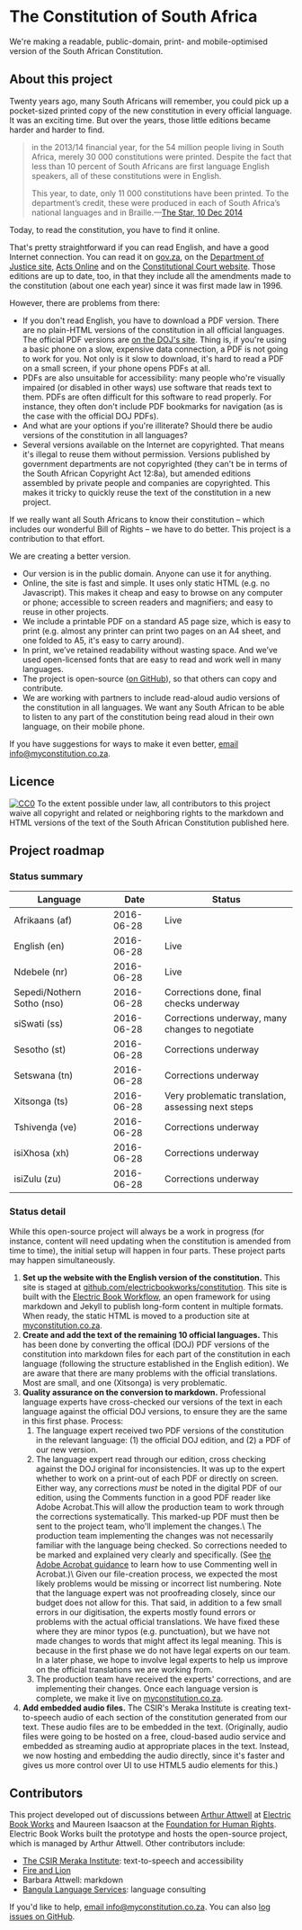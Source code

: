 # The Constitution of South Africa

We're making a readable, public-domain, print- and mobile-optimised version of the South African Constitution.

## About this project

Twenty years ago, many South Africans will remember, you could pick up a pocket-sized printed copy of the new constitution in every official language. It was an exciting time. But over the years, those little editions became harder and harder to find. 

> in the 2013/14 financial year, for the 54 million people living in South Africa, merely 30 000 constitutions were printed. Despite the fact that less than 10 percent of South Africans are first language English speakers, all of these constitutions were in English.
>
> This year, to date, only 11 000 constitutions have been printed. To the department’s credit, these were produced in each of South Africa’s national languages and in Braille.—[The Star, 10 Dec 2014](http://www.iol.co.za/the-star/cherish-our-constitution-1793582)

Today, to read the constitution, you have to find it online.

That's pretty straightforward if you can read English, and have a good Internet connection. You can read it on [gov.za](http://www.gov.za/documents/constitution-republic-south-africa-1996), on the [Department of Justice site](http://www.justice.gov.za/legislation/constitution/index.html), [Acts Online](http://www.acts.co.za/constitution-of-the-republic-of-south-africa-act-1996/) and on the [Constitutional Court website](http://www.constitutionalcourt.org.za/site/constitution/english-web/index.html). Those editions are up to date, too, in that they include all the amendments made to the constitution (about one each year) since it was first made law in 1996.

However, there are problems from there:

* If you don't read English, you have to download a PDF version. There are no plain-HTML versions of the constitution in all official languages. The official PDF versions are [on the DOJ's site](http://www.justice.gov.za/legislation/constitution/pdf.html). Thing is, if you're using a basic phone on a slow, expensive data connection, a PDF is not going to work for you. Not only is it slow to download, it's hard to read a PDF on a small screen, if your phone opens PDFs at all.
* PDFs are also unsuitable for accessibility: many people who're visually impaired (or disabled in other ways) use software that reads text to them. PDFs are often difficult for this software to read properly. For instance, they often don't include PDF bookmarks for navigation (as is the case with the official DOJ PDFs).
* And what are your options if you're illiterate? Should there be audio versions of the constitution in all languages? 
* Several versions available on the Internet are copyrighted. That means it's illegal to reuse them without permission. Versions published by government departments are not copyrighted (they can't be in terms of the South African Copyright Act 12:8a), but amended editions assembled by private people and companies are copyrighted. This makes it tricky to quickly reuse the text of the constitution in a new project. 
 
If we really want all South Africans to know their constitution – which includes our wonderful Bill of Rights – we have to do better. This project is a contribution to that effort.

We are creating a better version.

*	Our version is in the public domain. Anyone can use it for anything.
*	Online, the site is fast and simple. It uses only static HTML (e.g. no Javascript). This makes it cheap and easy to browse on any computer or phone; accessible to screen readers and magnifiers; and easy to reuse in other projects.
*	We include a printable PDF on a standard A5 page size, which is easy to print (e.g. almost any printer can print two pages on an A4 sheet, and one folded to A5, it's easy to carry around).
*	In print, we’ve retained readability without wasting space. And we’ve used open-licensed fonts that are easy to read and work well in many languages.
*	The project is open-source ([on GitHub](https://github.com/electricbookworks/constitution)), so that others can copy and contribute.
*	We are working with partners to include read-aloud audio versions of the constitution in all languages. We want any South African to be able to listen to any part of the constitution being read aloud in their own language, on their mobile phone.

If you have suggestions for ways to make it even better, [email info@myconstitution.co.za](mailto:info@myconstitution.co.za).

## Licence

[![CC0](http://i.creativecommons.org/p/zero/1.0/80x15.png)](http://creativecommons.org/publicdomain/zero/1.0/)
To the extent possible under law, all contributors to this project waive all copyright and related or neighboring rights to the markdown and HTML versions of the text of the South African Constitution published here.

## Project roadmap

### Status summary

| Language                   | Date       | Status
|----------------------------|------------|-------
| Afrikaans (af)             | 2016-06-28 | Live
| English (en)               | 2016-06-28 | Live
| Ndebele (nr)               | 2016-06-28 | Live
| Sepedi/Nothern Sotho (nso) | 2016-06-28 | Corrections done, final checks underway
| siSwati (ss)               | 2016-06-28 | Corrections underway, many changes to negotiate
| Sesotho (st)               | 2016-06-28 | Corrections underway
| Setswana (tn)              | 2016-06-28 | Corrections underway
| Xitsonga (ts)              | 2016-06-28 | Very problematic translation, assessing next steps
| Tshivenḓa (ve)             | 2016-06-28 | Corrections underway
| isiXhosa (xh)              | 2016-06-28 | Corrections underway
| isiZulu (zu)               | 2016-06-28 | Corrections underway

### Status detail

While this open-source project will always be a work in progress (for instance, content will need updating when the constitution is amended from time to time), the initial setup will happen in four parts. These project parts may happen simultaneously.

1. **Set up the website with the English version of the constitution.** This site is staged at [github.com/electricbookworks/constitution](https://github.com/electricbookworks/constitution). This site is built with the [Electric Book Workflow](https://github.com/electricbookworks/electric-book-workflow), an open framework for using markdown and Jekyll to publish long-form content in multiple formats. When ready, the static HTML is moved to a production site at [myconstitution.co.za](http://myconstitution.co.za).
2. **Create and add the text of the remaining 10 official languages.** This has been done by converting the offical (DOJ) PDF versions of the constitution into markdown files for each part of the constitution in each language (following the structure established in the English edition). We are aware that there are many problems with the official translations. Most are small, and one (Xitsonga) is very problematic.
3. **Quality assurance on the conversion to markdown.** Professional language experts have cross-checked our versions of the text in each language against the official DOJ versions, to ensure they are the same in this first phase. Process:
	1.	The language expert received two PDF versions of the constitution in the relevant language: (1) the official DOJ edition, and (2) a PDF of our new version. 
	2.	The language expert read through our edition, cross checking against the DOJ original for inconsistencies. 	It was up to the expert whether to work on a print-out of each PDF or directly on screen. Either way, any corrections *must* be noted in the digital PDF of our edition, using the Comments function in a good PDF reader like Adobe Acrobat.This will allow the production team to work through the corrections systematically. This marked-up PDF must then be sent to the project team, who'll implement the changes.\\
	The production team implementing the changes was not necessarily familiar with the language being checked. So corrections needed to be marked and explained very clearly and specifically. (See [the Adobe Acrobat guidance](https://helpx.adobe.com/acrobat/using/commenting-pdfs.html) to learn how to use Commenting well in Acrobat.)\\
	Given our file-creation process, we expected the most likely problems would be missing or incorrect list numbering. Note that the language expert was not proofreading closely, since our budget does not allow for this. That said, in addition to a few small errors in our digitisation, the experts mostly found errors or problems with the actual official translations. We have fixed these where they are minor typos (e.g. punctuation), but we have not made changes to words that might affect its legal meaning. This is because in the first phase we do not have legal experts on our team. In a later phase, we hope to involve legal experts to help us improve on the official translations we are working from.
	5.	The production team have received the experts' corrections, and are implementing their changes. Once each language version is complete, we make it live on [myconstitution.co.za](http://myconstitution.co.za).
4. **Add embedded audio files.** The CSIR's Meraka Institute is creating text-to-speech audio of each section of the constitution generated from our text. These audio files are to be embedded in the text. (Originally, audio files were going to be hosted on a free, cloud-based audio service and embedded as streaming audio at appropriate places in the text. Instead, we now hosting and embedding the audio directly, since it's faster and gives us more control over UI to use HTML5 audio elements for this.)

## Contributors

This project developed out of discussions between [Arthur Attwell](http://arthurattwell.com) at [Electric Book Works](http://electricbookworks.com) and Maureen Isaacson at the [Foundation for Human Rights](http://fhr.org.za/). Electric Book Works built the prototype and hosts the open-source project, which is managed by Arthur Attwell. Other contributors include:

* [The CSIR Meraka Institute](http://www.csir.co.za/meraka/): text-to-speech and accessibility
* [Fire and Lion](http://fireandlion.com)
* Barbara Attwell: markdown
* [Bangula Language Services](http://www.blc.co.za/): language consulting

If you'd like to help, [email info@myconstitution.co.za](mailto:info@myconstitution.co.za). You can also [log issues on GitHub](https://github.com/electricbookworks/constitution/issues).
